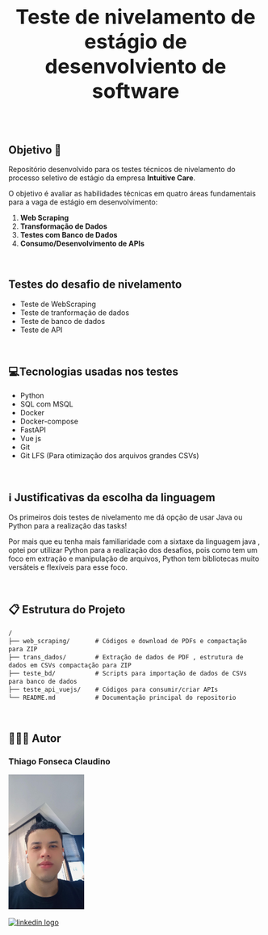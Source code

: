 <h2 align="center" style="font-size: 40px">Teste de nivelamento de estágio de desenvolviento de software</h2>

<br>

## Objetivo 🎯

Repositório desenvolvido para os testes técnicos de nivelamento do processo seletivo de estágio da empresa __Intuitive Care__.

O objetivo é avaliar as habilidades técnicas em quatro áreas fundamentais para a vaga de estágio em desenvolvimento:

1. **Web Scraping**  
2. **Transformação de Dados**  
3. **Testes com Banco de Dados**  
4. **Consumo/Desenvolvimento de APIs**  


<br>

## Testes do desafio de nivelamento

- Teste de WebScraping
- Teste de tranformação de dados
- Teste de banco de dados
- Teste de API

<br>

## 💻Tecnologias usadas nos testes

- Python
- SQL com MSQL
- Docker
- Docker-compose
- FastAPI
- Vue js
- Git
- Git LFS (Para otimização dos arquivos grandes CSVs)

<br>

## ℹ️ Justificativas da escolha da linguagem

Os primeiros dois testes de nivelamento me dá opção de usar Java ou Python para a realização das tasks!

Por mais que eu tenha mais familiaridade com a sixtaxe da linguagem java , optei por utilizar Python para a realização dos desafios, pois como tem um foco em extração e manipulação de arquivos, Python tem bibliotecas muito versáteis e flexíveis para esse foco.



<br>

## 📋 Estrutura do Projeto  
```plaintext
/
├── web_scraping/       # Códigos e download de PDFs e compactação para ZIP
├── trans_dados/        # Extração de dados de PDF , estrutura de dados em CSVs compactação para ZIP
├── teste_bd/           # Scripts para importação de dados de CSVs para banco de dados
├── teste_api_vuejs/    # Códigos para consumir/criar APIs
└── README.md           # Documentação principal do repositorio

```
<br>

## 👨🏻‍💻 Autor

### Thiago Fonseca Claudino

<p>
  <img src="asserts/IMG_20240223_083843_145.jpg" alt="imagem do autor" width="150">
</p>


<div align="left">
  <a href="https://www.linkedin.com/in/thiago-fonseca-tech" target="_blank">
    <img src="https://img.shields.io/static/v1?message=LinkedIn&logo=linkedin&label=&color=0077B5&logoColor=white&labelColor=&style=for-the-badge" height="35" alt="linkedin logo"  />
  </a>
</div>

